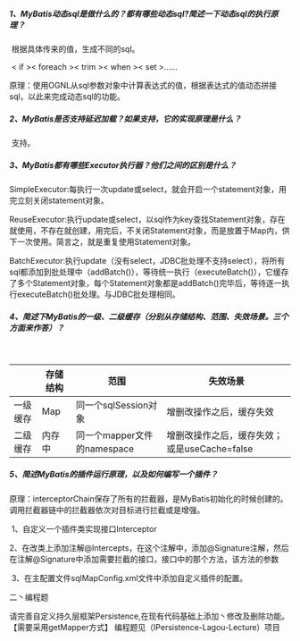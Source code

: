 

##### 1、MyBatis动态sql是做什么的？都有哪些动态sql?简述一下动态sql的执行原理？

​	根据具体传来的值，生成不同的sql。

​	< if >< foreach >< trim >< when >< set >......

​	原理：使用OGNL从sql参数对象中计算表达式的值，根据表达式的值动态拼接sql，以此来完成动态sql的功能。

##### 2、MyBatis是否支持延迟加载？如果支持，它的实现原理是什么？

​	支持。

##### 3、MyBatis都有哪些Executor执行器？他们之间的区别是什么？

​	SimpleExecutor:每执行一次update或select，就会开启一个statement对象，用完立刻关闭statement对象。

​	ReuseExecutor:执行update或select，以sql作为key查找Statement对象，存在就使用，不存在就创建，用完后，不关闭Statement对象，而是放置于Map内，供下一次使用。简言之，就是重复使用Statement对象。

​	BatchExecutor:执行update（没有select，JDBC批处理不支持select），将所有sql都添加到批处理中（addBatch()），等待统一执行（executeBatch()），它缓存了多个Statement对象，每个Statement对象都是addBatch()完毕后，等待逐一执行executeBatch()批处理。与JDBC批处理相同。

##### 4、简述下MyBatis的一级、二级缓存（分别从存储结构、范围、失效场景。三个方面来作答）？

​	

|          | 存储结构 | 范围                        | 失效场景                                     |
| -------- | -------- | --------------------------- | -------------------------------------------- |
| 一级缓存 | Map      | 同一个sqlSession对象        | 增删改操作之后，缓存失效                     |
| 二级缓存 | 内存中   | 同一个mapper文件的namespace | 增删改操作之后，缓存失效；或是useCache=false |



##### 5、简述MyBatis的插件运行原理，以及如何编写一个插件？

​	原理：interceptorChain保存了所有的拦截器，是MyBatis初始化的时候创建的。调用拦截器链中的拦截器依次对目标进行拦截或是增强。

​	1、自定义一个插件类实现接口Interceptor

​	2、在改类上添加注解@Intercepts，在这个注解中，添加@Signature注解，然后在注解@Signature中添加需要拦截的接口，接口中的那个方法，该方法的参数

​	3、在主配置文件sqlMapConfig.xml文件中添加自定义插件的配置。

二丶编程题

请完善自定义持久层框架Persistence,在现有代码基础上添加丶修改及删除功能。【需要采用getMapper方式】
	编程题见（IPersistence-Lagou-Lecture）项目

	